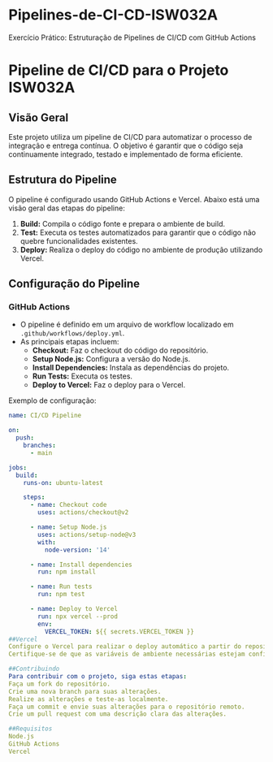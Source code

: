# Pipelines-de-CI-CD-ISW032A
Exercício Prático: Estruturação de Pipelines de CI/CD com GitHub Actions

# Pipeline de CI/CD para o Projeto ISW032A

## Visão Geral

Este projeto utiliza um pipeline de CI/CD para automatizar o processo de integração e entrega contínua. O objetivo é garantir que o código seja continuamente integrado, testado e implementado de forma eficiente.

## Estrutura do Pipeline

O pipeline é configurado usando GitHub Actions e Vercel. Abaixo está uma visão geral das etapas do pipeline:

1. **Build:** Compila o código fonte e prepara o ambiente de build.
2. **Test:** Executa os testes automatizados para garantir que o código não quebre funcionalidades existentes.
3. **Deploy:** Realiza o deploy do código no ambiente de produção utilizando Vercel.

## Configuração do Pipeline

### GitHub Actions

- O pipeline é definido em um arquivo de workflow localizado em `.github/workflows/deploy.yml`.
- As principais etapas incluem:
  - **Checkout:** Faz o checkout do código do repositório.
  - **Setup Node.js:** Configura a versão do Node.js.
  - **Install Dependencies:** Instala as dependências do projeto.
  - **Run Tests:** Executa os testes.
  - **Deploy to Vercel:** Faz o deploy para o Vercel.

Exemplo de configuração:

```yaml
name: CI/CD Pipeline

on:
  push:
    branches:
      - main

jobs:
  build:
    runs-on: ubuntu-latest

    steps:
      - name: Checkout code
        uses: actions/checkout@v2

      - name: Setup Node.js
        uses: actions/setup-node@v3
        with:
          node-version: '14'

      - name: Install dependencies
        run: npm install

      - name: Run tests
        run: npm test

      - name: Deploy to Vercel
        run: npx vercel --prod
        env:
          VERCEL_TOKEN: ${{ secrets.VERCEL_TOKEN }}
##Vercel
Configure o Vercel para realizar o deploy automático a partir do repositório GitHub.
Certifique-se de que as variáveis de ambiente necessárias estejam configuradas no Vercel.

##Contribuindo
Para contribuir com o projeto, siga estas etapas:
Faça um fork do repositório.
Crie uma nova branch para suas alterações.
Realize as alterações e teste-as localmente.
Faça um commit e envie suas alterações para o repositório remoto.
Crie um pull request com uma descrição clara das alterações.

##Requisitos
Node.js
GitHub Actions
Vercel
